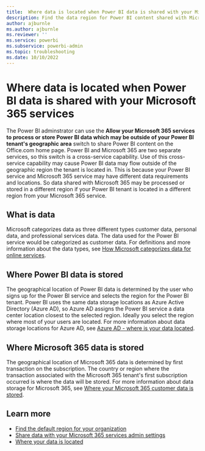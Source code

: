 ```yaml
---
title:  Where data is located when Power BI data is shared with your Microsoft 365 services
description: Find the data region for Power BI content shared with Microsoft 365 and learn how that location is selected.
author: ajburnle
ms.author: ajburnle
ms.reviewer: ''
ms.service: powerbi
ms.subservice: powerbi-admin
ms.topic: troubleshooting
ms.date: 10/10/2022
---
```


# Where data is located when Power BI data is shared with your Microsoft 365 services

The Power BI adminstrator can use the **Allow your Microsoft 365 services to process or store Power BI data which may be outside of your Power BI tenant's geographic area** switch to share Power BI content on the Office.com home page. Power BI and Microsoft 365 are two separate services, so this switch is a cross-service capability. Use of this cross-service capability may cause Power BI data may flow outside of the geographic region the tenant is located in. This is because your Power BI service and Microsoft 365 service may have different data requirements and locations. So data shared with Microsoft 365 may be processed or stored in a different region if your Power BI tenant is located in a different region from your Microsoft 365 service.

## What is data

Microsoft categorizes data as three different types customer data, personal data, and professional services data. The data used for the Power BI service would be categorized as customer data. For definitions and more information about the data types, see [How Microsoft categorizes data for online services](https://www.microsoft.com/trust-center/privacy/customer-data-definitions).

## Where Power BI data is stored

The geographical location of Power BI data is determined by the user who signs up for the Power BI service and selects the region for the Power BI tenant. Power BI uses the same data storage locations as Azure Active Directory (Azure AD), so Azure AD assigns the Power BI service a data center location closest to the selected region. Ideally you select the region where most of your users are located. For more information about data storage locations for Azure AD, see [Azure AD - where is your data located](https://msit.powerbi.com/view?r=eyJrIjoiZmMyODcxZWMtMWY4ZS00N2Q1LTgzNGQtYzQzODZhMDlmM2NmIiwidCI6IjcyZjk4OGJmLTg2ZjEtNDFhZi05MWFiLTJkN2NkMDExZGI0NyIsImMiOjV9).

## Where Microsoft 365 data is stored
The geographical location of Microsoft 365 data is determined by first transaction on the subscription. The country or region where the transaction associated with the Microsoft 365 tenant's first subscription occurred is where the data will be stored. For more information about data storage for Microsoft 365, see [Where your Microsoft 365 customer data is stored](https://learn.microsoft.com/microsoft-365/enterprise/o365-data-locations).

## Learn more
- [Find the default region for your organization](service-admin-where-is-my-tenant-located.md)
- [Share data with your Microsoft 365 services admin settings](service-admin-portal-share-data-microsoft-365-services.md)
- [Where your data is located](https://www.microsoft.com/trust-center/privacy/data-location?rtc=1)